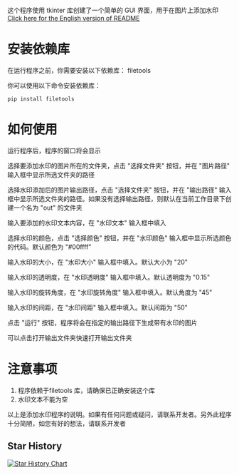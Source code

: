 #
这个程序使用 tkinter 库创建了一个简单的 GUI 界面，用于在图片上添加水印
[Click here for the English version of README](/README_EN.md)

# 安装依赖库
在运行程序之前，你需要安装以下依赖库：
filetools

你可以使用以下命令安装依赖库：

```shell
pip install filetools

```

# 如何使用
运行程序后，程序的窗口将会显示

选择要添加水印的图片所在的文件夹，点击 "选择文件夹" 按钮，并在 "图片路径" 输入框中显示所选文件夹的路径

选择水印添加后的图片输出路径，点击 "选择文件夹" 按钮，并在 "输出路径" 输入框中显示所选文件夹的路径。如果没有选择输出路径，则默认在当前工作目录下创建一个名为 "out" 的文件夹

输入要添加的水印文本内容，在 "水印文本" 输入框中填入

选择水印的颜色，点击 "选择颜色" 按钮，并在 "水印颜色" 输入框中显示所选颜色的代码。默认颜色为 "#00ffff"

输入水印的大小，在 "水印大小" 输入框中填入。默认大小为 "20"

输入水印的透明度，在 "水印透明度" 输入框中填入。默认透明度为 "0.15"

输入水印的旋转角度，在 "水印旋转角度" 输入框中填入。默认角度为 "45"

输入水印的间距，在 "水印间距" 输入框中填入。默认间距为 "50"

点击 "运行" 按钮，程序将会在指定的输出路径下生成带有水印的图片

可以点击打开输出文件夹快速打开输出文件夹

# 注意事项
1. 程序依赖于filetools 库，请确保已正确安装这个库
2. 水印文本不能为空

以上是添加水印程序的说明。如果有任何问题或疑问，请联系开发者。另外此程序十分简陋，如您有好的想法，请联系开发者

## Star History

[![Star History Chart](https://api.star-history.com/svg?repos=XDDwyc/Watermark&type=Date)](https://star-history.com/#XDDwyc/Watermark&Date)
